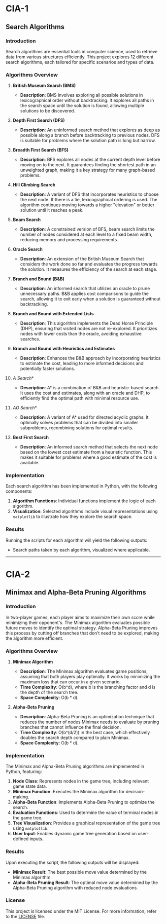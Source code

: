 

# CIA-1  
## Search Algorithms

### Introduction

Search algorithms are essential tools in computer science, used to retrieve data from various structures efficiently. This project explores 12 different search algorithms, each tailored for specific scenarios and types of data.

### Algorithms Overview

1. **British Museum Search (BMS)**
   - **Description**: BMS involves exploring all possible solutions in lexicographical order without backtracking. It explores all paths in the search space until the solution is found, allowing multiple solutions to be discovered.

2. **Depth First Search (DFS)**
   - **Description**: An uninformed search method that explores as deep as possible along a branch before backtracking to previous nodes. DFS is suitable for problems where the solution path is long but narrow.

3. **Breadth First Search (BFS)**
   - **Description**: BFS explores all nodes at the current depth level before moving on to the next. It guarantees finding the shortest path in an unweighted graph, making it a key strategy for many graph-based problems.

4. **Hill Climbing Search**
   - **Description**: A variant of DFS that incorporates heuristics to choose the next node. If there is a tie, lexicographical ordering is used. The algorithm continues moving towards a higher "elevation" or better solution until it reaches a peak.

5. **Beam Search**
   - **Description**: A constrained version of BFS, beam search limits the number of nodes considered at each level to a fixed beam width, reducing memory and processing requirements.

6. **Oracle Search**
   - **Description**: An extension of the British Museum Search that considers the work done so far and evaluates the progress towards the solution. It measures the efficiency of the search at each stage.

7. **Branch and Bound (B&B)**
   - **Description**: An informed search that utilizes an oracle to prune unnecessary paths. B&B applies cost comparisons to guide the search, allowing it to exit early when a solution is guaranteed without backtracking.

8. **Branch and Bound with Extended Lists**
   - **Description**: This algorithm implements the Dead Horse Principle (DHP), ensuring that visited nodes are not re-explored. It prioritizes nodes with lower costs than the oracle, avoiding exhaustive searches.

9. **Branch and Bound with Heuristics and Estimates**
   - **Description**: Enhances the B&B approach by incorporating heuristics to estimate the cost, leading to more informed decisions and potentially faster solutions.

10. **A* Search**
    - **Description**: A* is a combination of B&B and heuristic-based search. It uses the cost and estimates, along with an oracle and DHP, to efficiently find the optimal path with minimal resource use.

11. **AO* Search**
    - **Description**: A variant of A* used for directed acyclic graphs. It optimally solves problems that can be divided into smaller subproblems, recombining solutions for optimal results.

12. **Best First Search**
    - **Description**: An informed search method that selects the next node based on the lowest cost estimate from a heuristic function. This makes it suitable for problems where a good estimate of the cost is available.

### Implementation

Each search algorithm has been implemented in Python, with the following components:

1. **Algorithm Functions**: Individual functions implement the logic of each algorithm.
2. **Visualization**: Selected algorithms include visual representations using `matplotlib` to illustrate how they explore the search space.

### Results

Running the scripts for each algorithm will yield the following outputs:

- Search paths taken by each algorithm, visualized where applicable.

---

# CIA-2  
## Minimax and Alpha-Beta Pruning Algorithms

### Introduction

In two-player games, each player aims to maximize their own score while minimizing their opponent's. The Minimax algorithm evaluates possible future moves to identify the optimal strategy. Alpha-Beta Pruning improves this process by cutting off branches that don't need to be explored, making the algorithm more efficient.

### Algorithms Overview

1. **Minimax Algorithm**
   - **Description**: The Minimax algorithm evaluates game positions, assuming that both players play optimally. It works by minimizing the maximum loss that can occur in a given scenario.
   - **Time Complexity**: O(b^d), where b is the branching factor and d is the depth of the search tree.
   - **Space Complexity**: O(b * d).

2. **Alpha-Beta Pruning**
   - **Description**: Alpha-Beta Pruning is an optimization technique that reduces the number of nodes Minimax needs to evaluate by pruning branches that cannot influence the final decision.
   - **Time Complexity**: O(b^(d/2)) in the best case, which effectively doubles the search depth compared to plain Minimax.
   - **Space Complexity**: O(b * d).

### Implementation

The Minimax and Alpha-Beta Pruning algorithms are implemented in Python, featuring:

1. **Node Class**: Represents nodes in the game tree, including relevant game state data.
2. **Minimax Function**: Executes the Minimax algorithm for decision-making.
3. **Alpha-Beta Function**: Implements Alpha-Beta Pruning to optimize the search.
4. **Evaluation Functions**: Used to determine the value of terminal nodes in the game tree.
5. **Tree Visualization**: Provides a graphical representation of the game tree using `matplotlib`.
6. **User Input**: Enables dynamic game tree generation based on user-defined inputs.

### Results

Upon executing the script, the following outputs will be displayed:

- **Minimax Result**: The best possible move value determined by the Minimax algorithm.
- **Alpha-Beta Pruning Result**: The optimal move value determined by the Alpha-Beta Pruning algorithm with reduced node evaluations.

### License

This project is licensed under the MIT License. For more information, refer to the [LICENSE](LICENSE) file.

